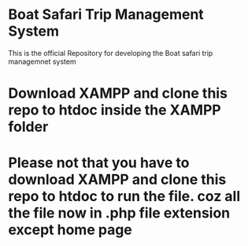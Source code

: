 # Boat Safari Trip Management System
This is the official Repository for developing the Boat safari trip managemnet system 
# Download XAMPP and clone this repo to htdoc inside the XAMPP folder
# Please not that you have to download XAMPP and clone this repo to htdoc to run the file. coz all the file now in .php file extension except home page
